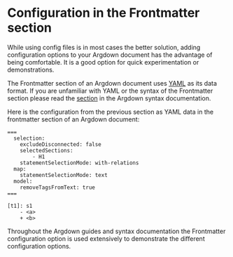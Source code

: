 # Configuration in the Frontmatter section

While using config files is in most cases the better solution, adding configuration options to your Argdown document has the advantage of being comfortable. It is a good option for quick experimentation or demonstrations.

The Frontmatter section of an Argdown document uses [YAML](yaml.org) as its data format. If you are unfamiliar with YAML or the syntax of the Frontmatter section please read the [section](/syntax/#frontmatter) in the Argdown syntax documentation.

Here is the configuration from the previous section as YAML data in the frontmatter section of an Argdown document:

```argdown
===
  selection:
    excludeDisconnected: false
    selectedSections:
        - H1
    statementSelectionMode: with-relations
  map:
    statementSelectionMode: text
  model:
    removeTagsFromText: true
===

[t1]: s1
    - <a>
    + <b>
```

Throughout the Argdown guides and syntax documentation the Frontmatter configuration option is used extensively to demonstrate the different configuration options.
